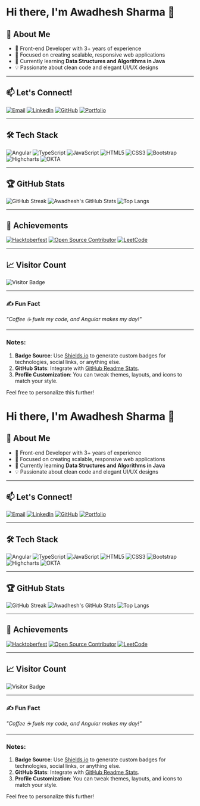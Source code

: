 # Hi there, I'm Awadhesh Sharma 👋

## 🚀 About Me
- 🌟 Front-end Developer with 3+ years of experience
- 🎯 Focused on creating scalable, responsive web applications
- 🌱 Currently learning **Data Structures and Algorithms in Java**
- 💡 Passionate about clean code and elegant UI/UX designs

---

## 📫 Let's Connect!
[![Email](https://img.shields.io/badge/Email-awadheshs109%40gmail.com-red?style=for-the-badge&logo=gmail&logoColor=white)](mailto:awadheshs109@gmail.com)
[![LinkedIn](https://img.shields.io/badge/LinkedIn-AwadheshSharma-blue?style=for-the-badge&logo=linkedin)](https://www.linkedin.com/in/awadhesh-sharma/)
[![GitHub](https://img.shields.io/badge/GitHub-Awadheshs109-black?style=for-the-badge&logo=github)](https://github.com/Awadheshs109)
[![Portfolio](https://img.shields.io/badge/Portfolio-Visit%20Here-orange?style=for-the-badge&logo=firefox)](https://your-portfolio-link.com)

---

## 🛠️ Tech Stack
![Angular](https://img.shields.io/badge/Angular-DD0031?style=for-the-badge&logo=angular&logoColor=white)
![TypeScript](https://img.shields.io/badge/TypeScript-007ACC?style=for-the-badge&logo=typescript&logoColor=white)
![JavaScript](https://img.shields.io/badge/JavaScript-F7DF1E?style=for-the-badge&logo=javascript&logoColor=black)
![HTML5](https://img.shields.io/badge/HTML5-E34F26?style=for-the-badge&logo=html5&logoColor=white)
![CSS3](https://img.shields.io/badge/CSS3-1572B6?style=for-the-badge&logo=css3&logoColor=white)
![Bootstrap](https://img.shields.io/badge/Bootstrap-563D7C?style=for-the-badge&logo=bootstrap&logoColor=white)
![Highcharts](https://img.shields.io/badge/Highcharts-008080?style=for-the-badge&logo=highcharts&logoColor=white)
![OKTA](https://img.shields.io/badge/OKTA-007DC1?style=for-the-badge&logo=okta&logoColor=white)

---

## 🏆 GitHub Stats
![GitHub Streak](https://github-readme-streak-stats.herokuapp.com?user=Awadheshs109&theme=radical&hide_border=true)
![Awadhesh's GitHub Stats](https://github-readme-stats.vercel.app/api?username=Awadheshs109&show_icons=true&theme=radical&hide_border=true)
![Top Langs](https://github-readme-stats.vercel.app/api/top-langs/?username=Awadheshs109&layout=compact&theme=radical&hide_border=true)

---

## 🌟 Achievements
[![Hacktoberfest](https://img.shields.io/badge/Hacktoberfest-2024-orange?style=for-the-badge&logo=hacktoberfest&logoColor=white)](https://hacktoberfest.com)
[![Open Source Contributor](https://img.shields.io/badge/Open%20Source-Contributor-brightgreen?style=for-the-badge&logo=github&logoColor=white)](https://github.com/Awadheshs109)
[![LeetCode](https://img.shields.io/badge/LeetCode-Problem%20Solver-yellow?style=for-the-badge&logo=leetcode&logoColor=white)](https://leetcode.com/YourProfile)

---

## 📈 Visitor Count
![Visitor Badge](https://visitor-badge.glitch.me/badge?page_id=Awadheshs109.Awadheshs109)

---

### ✍️ Fun Fact
_"Coffee ☕ fuels my code, and Angular makes my day!"_

---

### Notes:
1. **Badge Source**: Use [Shields.io](https://shields.io/) to generate custom badges for technologies, social links, or anything else.
2. **GitHub Stats**: Integrate with [GitHub Readme Stats](https://github.com/anuraghazra/github-readme-stats).
3. **Profile Customization**: You can tweak themes, layouts, and icons to match your style.

Feel free to personalize this further!
# Hi there, I'm Awadhesh Sharma 👋

## 🚀 About Me
- 🌟 Front-end Developer with 3+ years of experience
- 🎯 Focused on creating scalable, responsive web applications
- 🌱 Currently learning **Data Structures and Algorithms in Java**
- 💡 Passionate about clean code and elegant UI/UX designs

---

## 📫 Let's Connect!
[![Email](https://img.shields.io/badge/Email-awadheshs109%40gmail.com-red?style=for-the-badge&logo=gmail&logoColor=white)](mailto:awadheshs109@gmail.com)
[![LinkedIn](https://img.shields.io/badge/LinkedIn-AwadheshSharma-blue?style=for-the-badge&logo=linkedin)](https://www.linkedin.com/in/awadhesh-sharma/)
[![GitHub](https://img.shields.io/badge/GitHub-Awadheshs109-black?style=for-the-badge&logo=github)](https://github.com/Awadheshs109)
[![Portfolio](https://img.shields.io/badge/Portfolio-Visit%20Here-orange?style=for-the-badge&logo=firefox)](https://your-portfolio-link.com)

---

## 🛠️ Tech Stack
![Angular](https://img.shields.io/badge/Angular-DD0031?style=for-the-badge&logo=angular&logoColor=white)
![TypeScript](https://img.shields.io/badge/TypeScript-007ACC?style=for-the-badge&logo=typescript&logoColor=white)
![JavaScript](https://img.shields.io/badge/JavaScript-F7DF1E?style=for-the-badge&logo=javascript&logoColor=black)
![HTML5](https://img.shields.io/badge/HTML5-E34F26?style=for-the-badge&logo=html5&logoColor=white)
![CSS3](https://img.shields.io/badge/CSS3-1572B6?style=for-the-badge&logo=css3&logoColor=white)
![Bootstrap](https://img.shields.io/badge/Bootstrap-563D7C?style=for-the-badge&logo=bootstrap&logoColor=white)
![Highcharts](https://img.shields.io/badge/Highcharts-008080?style=for-the-badge&logo=highcharts&logoColor=white)
![OKTA](https://img.shields.io/badge/OKTA-007DC1?style=for-the-badge&logo=okta&logoColor=white)

---

## 🏆 GitHub Stats
![GitHub Streak](https://github-readme-streak-stats.herokuapp.com?user=Awadheshs109&theme=radical&hide_border=true)
![Awadhesh's GitHub Stats](https://github-readme-stats.vercel.app/api?username=Awadheshs109&show_icons=true&theme=radical&hide_border=true)
![Top Langs](https://github-readme-stats.vercel.app/api/top-langs/?username=Awadheshs109&layout=compact&theme=radical&hide_border=true)

---

## 🌟 Achievements
[![Hacktoberfest](https://img.shields.io/badge/Hacktoberfest-2024-orange?style=for-the-badge&logo=hacktoberfest&logoColor=white)](https://hacktoberfest.com)
[![Open Source Contributor](https://img.shields.io/badge/Open%20Source-Contributor-brightgreen?style=for-the-badge&logo=github&logoColor=white)](https://github.com/Awadheshs109)
[![LeetCode](https://img.shields.io/badge/LeetCode-Problem%20Solver-yellow?style=for-the-badge&logo=leetcode&logoColor=white)](https://leetcode.com/YourProfile)

---

## 📈 Visitor Count
![Visitor Badge](https://visitor-badge.glitch.me/badge?page_id=Awadheshs109.Awadheshs109)

---

### ✍️ Fun Fact
_"Coffee ☕ fuels my code, and Angular makes my day!"_

---

### Notes:
1. **Badge Source**: Use [Shields.io](https://shields.io/) to generate custom badges for technologies, social links, or anything else.
2. **GitHub Stats**: Integrate with [GitHub Readme Stats](https://github.com/anuraghazra/github-readme-stats).
3. **Profile Customization**: You can tweak themes, layouts, and icons to match your style.

Feel free to personalize this further!
